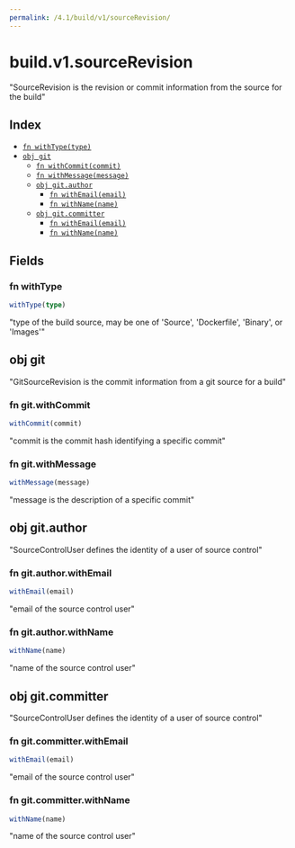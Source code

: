 ```yaml
---
permalink: /4.1/build/v1/sourceRevision/
---
```


# build.v1.sourceRevision

"SourceRevision is the revision or commit information from the source for the build"

## Index

* [`fn withType(type)`](#fn-withtype)
* [`obj git`](#obj-git)
  * [`fn withCommit(commit)`](#fn-gitwithcommit)
  * [`fn withMessage(message)`](#fn-gitwithmessage)
  * [`obj git.author`](#obj-gitauthor)
    * [`fn withEmail(email)`](#fn-gitauthorwithemail)
    * [`fn withName(name)`](#fn-gitauthorwithname)
  * [`obj git.committer`](#obj-gitcommitter)
    * [`fn withEmail(email)`](#fn-gitcommitterwithemail)
    * [`fn withName(name)`](#fn-gitcommitterwithname)

## Fields

### fn withType

```ts
withType(type)
```

"type of the build source, may be one of 'Source', 'Dockerfile', 'Binary', or 'Images'"

## obj git

"GitSourceRevision is the commit information from a git source for a build"

### fn git.withCommit

```ts
withCommit(commit)
```

"commit is the commit hash identifying a specific commit"

### fn git.withMessage

```ts
withMessage(message)
```

"message is the description of a specific commit"

## obj git.author

"SourceControlUser defines the identity of a user of source control"

### fn git.author.withEmail

```ts
withEmail(email)
```

"email of the source control user"

### fn git.author.withName

```ts
withName(name)
```

"name of the source control user"

## obj git.committer

"SourceControlUser defines the identity of a user of source control"

### fn git.committer.withEmail

```ts
withEmail(email)
```

"email of the source control user"

### fn git.committer.withName

```ts
withName(name)
```

"name of the source control user"